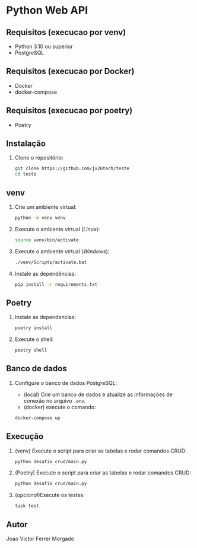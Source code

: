 # Python Web API

## Requisitos (execucao por venv)
- Python 3.10 ou superior
- PostgreSQL

## Requisitos (execucao por Docker)
- Docker
- docker-compose

## Requisitos (execucao por poetry)
- Poetry

## Instalação

1. Clone o repositório:
    ```bash
    git clone https://github.com/jv26tech/teste
    cd teste
    ```

## venv

1. Crie um ambiente virtual:
    ```bash
    python -m venv venv
    ```

2. Execute o ambiente virtual (*Linux*):
    ```bash
    source venv/bin/activate
    ```

3. Execute o ambiente virtual (*Windows*):
     ```bash
    ./venv/Scripts/activate.bat
    ```

4. Instale as dependências:
    ```bash
    pip install -r requirements.txt
    ```

## Poetry

1. Instale as dependencias:
    ```bash
    poetry install
    ```

2. Execute o shell:
    ```bash
    poetry shell
    ```

## Banco de dados
1. Configure o banco de dados PostgreSQL:
    - (local) Crie um banco de dados e atualize as informações de conexão no arquivo `.env`.
    - (docker) execute o comando:

    ```bash
    docker-compose up
    ```

## Execução

1. (venv) Execute o script para criar as tabelas e rodar comandos CRUD:
    ```bash
    python desafio_crud/main.py
    ```

1. (Poetry) Execute o script para criar as tabelas e rodar comandos CRUD:
    ```bash
    python desafio_crud/main.py
    ```

2. (*opcional*)Execute os testes:
    ```bash
    task test
    ```

## Autor
Joao Victor Ferrer Morgado